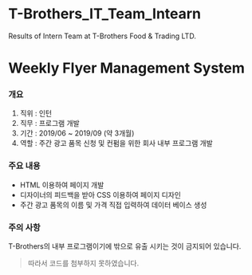 # T-Brothers_IT_Team_Intearn
Results of Intern Team at T-Brothers Food & Trading LTD.

# Weekly Flyer Management System
### 개요
1. 직위 : 인턴
2. 직무 : 프로그램 개발
3. 기간 : 2019/06 ~ 2019/09 (약 3개월)
4. 역할 : 주간 광고 품목 신청 및 컨펌을 위한 회사 내부 프로그램 개발
### 주요 내용
- HTML 이용하여 페이지 개발
- 디자이너의 피드백을 받아 CSS 이용하여 페이지 디자인
- 주간 광고 품목의 이름 및 가격 직접 입력하여 데이터 베이스 생성


### 주의 사항
T-Brothers의 내부 프로그램이기에 밖으로 유출 시키는 것이 금지되어 있습니다. 

> 따라서 코드를 첨부하지 못하였습니다.
